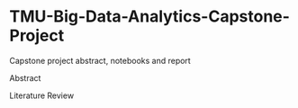 # TMU-Big-Data-Analytics-Capstone-Project
Capstone project abstract, notebooks and report

Abstract

Literature Review

